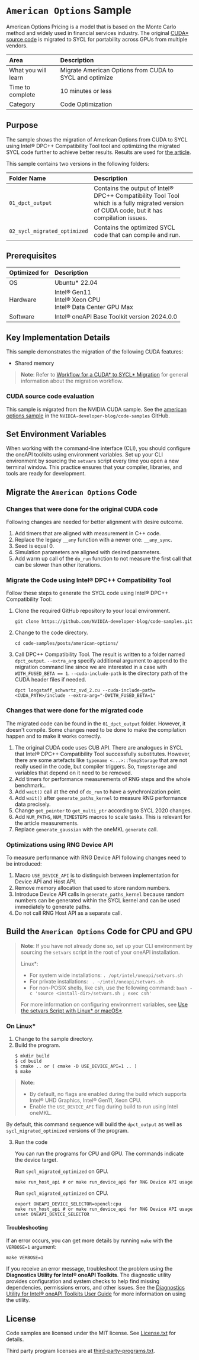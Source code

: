 ﻿# `American Options` Sample

American Options Pricing is a model that is based on the Monte Carlo method and widely used in financial services industry.
The original [CUDA* source code](https://github.com/NVIDIA-developer-blog/code-samples/tree/master/posts/american-options) is migrated to SYCL for portability across GPUs from multiple vendors.

| Area                       | Description
|:---                        |:---
| What you will learn        | Migrate American Options from CUDA to SYCL and optimize
| Time to complete           | 10 minutes or less
| Category                   | Code Optimization

## Purpose

The sample shows the migration of American Options from CUDA to SYCL
using Intel® DPC++ Compatibility Tool tool and optimizing the migrated SYCL code
further to achieve better results. Results are used for [the article](https://www.intel.com/content/www/us/en/developer/articles/technical/onemkl-random-number-generator-device-routines.html).

This sample contains two versions in the following folders:

| Folder Name                   | Description
|:---                           |:---
| `01_dpct_output`              | Contains the output of Intel® DPC++ Compatibility Tool Tool which is a fully migrated version of CUDA code, but it has compilation issues.
| `02_sycl_migrated_optimized`  | Contains the optimized SYCL code that can compile and run.

## Prerequisites

| Optimized for         | Description
|:---                   |:---
| OS                    | Ubuntu* 22.04
| Hardware              | Intel® Gen11 <br> Intel® Xeon CPU <br> Intel® Data Center GPU Max
| Software              | Intel® oneAPI Base Toolkit version 2024.0.0

## Key Implementation Details

This sample demonstrates the migration of the following CUDA features: 

- Shared memory

>  **Note**: Refer to [Workflow for a CUDA* to SYCL* Migration](
https://www.intel.com/content/www/us/en/developer/tools/oneapi/training/cuda-sycl-migration-workflow.html) for general information about the migration workflow.

### CUDA source code evaluation

This sample is migrated from the NVIDIA CUDA sample.
See the [american options sample](
https://github.com/NVIDIA-developer-blog/code-samples/tree/master/posts/american-options)
in the `NVIDIA-developer-blog/code-samples` GitHub.

## Set Environment Variables

When working with the command-line interface (CLI), you should configure the
oneAPI toolkits using environment variables. Set up your CLI environment by
sourcing the `setvars` script every time you open a new terminal window. This
practice ensures that your compiler, libraries, and tools are ready for development.

## Migrate the `American Options` Code

### Changes that were done for the original CUDA code

Following changes are needed for better alignment with desire outcome.

1. Add timers that are aligned with measurement in C++ code.
2. Replace the legacy `__any` function with a newer one: `__any_sync`.
3. Seed is equal 0.
4. Simulation parameters are aligned with desired parameters.
5. Add warm up call of the `do_run` function to not measure the first call
   that can be slower than other iterations.

### Migrate the Code using Intel® DPC++ Compatibility Tool

Follow these steps to generate the SYCL code using Intel® DPC++ Compatibility Tool:

1. Clone the required GitHub repository to your local environment.
   ```
   git clone https://github.com/NVIDIA-developer-blog/code-samples.git
   ```
2. Change to the code directory.
   ```
   cd code-samples/posts/american-options/
   ```
3. Call DPC++ Compatibility Tool. The result is written to a folder named `dpct_output`.
   `--extra_arg` specify additional argument to append to the migration command line
   since we are interested in a case with `WITH_FUSED_BETA == 1`.
   `--cuda-include-path` is the directory path of the CUDA header files if needed.
   ```
   dpct longstaff_schwartz_svd_2.cu --cuda-include-path=<CUDA_PATH>/include --extra-arg="-DWITH_FUSED_BETA=1"
   ```

### Changes that were done for the migrated code

The migrated code can be found in the `01_dpct_output` folder. However, it doesn't compile.
Some changes need to be done to make the compilation happen and to make it works
correctly.

1. The original CUDA code uses CUB API. There are analogues in SYCL that
   Intel® DPC++ Compatibility Tool successfully substitutes. However, there are
   some artefacts like `typename <...>::TempStorage` that are not really used in
   the code, but compiler triggers. So, `TempStorage` and variables that depend on it
   need to be removed.
2. Add timers for performance measurements of RNG steps and the whole benchmark..
3. Add `wait()` call at the end of `do_run` to have a synchronization point.
4. Add `wait()` after `generate_paths_kernel` to measure RNG performance data precisely.
5. Change `get_pointer` to `get_multi_ptr` according to SYCL 2020 changes.
6. Add `NUM_PATHS`, `NUM_TIMESTEPS` macros to scale tasks. This is relevant
   for the article measurements.
7. Replace `generate_gaussian` with the oneMKL `generate` call.

### Optimizations using RNG Device API

To measure performance with RNG Device API following changes need to be introduced:
1. Macro `USE_DEVICE_API` is to distinguish between implementation for Device API and Host API.
2. Remove memory allocation that used to store random numbers.
3. Introduce Device API calls in `generate_paths_kernel` because random numbers can
   be generated within the SYCL kernel and can be used immediately to generate paths.
4. Do not call RNG Host API as a separate call.

## Build the `American Options` Code for CPU and GPU

> **Note**: If you have not already done so, set up your CLI
> environment by sourcing  the `setvars` script in the root of your oneAPI installation.
>
> Linux*:
> - For system wide installations: `. /opt/intel/oneapi/setvars.sh`
> - For private installations: ` . ~/intel/oneapi/setvars.sh`
> - For non-POSIX shells, like csh, use the following command: `bash -c 'source <install-dir>/setvars.sh ; exec csh'`
>
> For more information on configuring environment variables, see [Use the setvars Script with Linux* or macOS*](https://www.intel.com/content/www/us/en/develop/documentation/oneapi-programming-guide/top/oneapi-development-environment-setup/use-the-setvars-script-with-linux-or-macos.html).

### On Linux*

1. Change to the sample directory.
2. Build the program.
   ```
   $ mkdir build
   $ cd build
   $ cmake .. or ( cmake -D USE_DEVICE_API=1 .. )
   $ make
   ```
>**Note:** 
> - By default, no flags are enabled during the build which supports
    Intel® UHD Graphics, Intel® Gen11, Xeon CPU.
> - Enable the `USE_DEVICE_API` flag during build to run using Intel oneMKL.
   
By default, this command sequence will build the `dpct_output` as well as `sycl_migrated_optimized` versions of the program.

3. Run the code

   You can run the programs for CPU and GPU. The commands indicate the device target.

      Run `sycl_migrated_optimized` on GPU.
      ```
      make run_host_api # or make run_device_api for RNG Device API usage
      ```
      Run `sycl_migrated_optimized` on CPU.
      ```
      export ONEAPI_DEVICE_SELECTOR=opencl:cpu
      make run_host_api # or make run_device_api for RNG Device API usage
      unset ONEAPI_DEVICE_SELECTOR
      ```
#### Troubleshooting

If an error occurs, you can get more details by running `make` with
the `VERBOSE=1` argument:
```
make VERBOSE=1
```
If you receive an error message, troubleshoot the problem using the
**Diagnostics Utility for Intel® oneAPI Toolkits**. The diagnostic utility
provides configuration and system checks to help find missing dependencies,
permissions errors, and other issues. See the
[Diagnostics Utility for Intel® oneAPI Toolkits User Guide](
https://www.intel.com/content/www/us/en/docs/oneapi/user-guide-diagnostic-utility/2024-0/overview.html)
for more information on using the utility.

## License
Code samples are licensed under the MIT license. See
[License.txt](https://github.com/oneapi-src/oneAPI-samples/blob/master/License.txt) for details.

Third party program licenses are at [third-party-programs.txt](https://github.com/oneapi-src/oneAPI-samples/blob/master/third-party-programs.txt).

